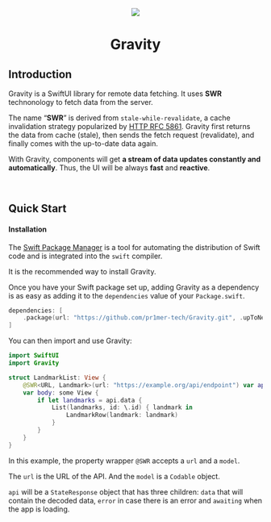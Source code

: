 <p align="center">
    <img src="https://gravity.pr1mer.tech/logo.svg" width={150} height={150} /> 
    <h1 align="center">Gravity</h1>
</p>


## Introduction

Gravity is a SwiftUI library for remote data fetching. It uses **SWR** technonology to fetch data from the server.

The name “**SWR**” is derived from `stale-while-revalidate`, a cache invalidation strategy popularized by [HTTP RFC 5861](https://tools.ietf.org/html/rfc5861).
Gravity first returns the data from cache (stale), then sends the fetch request (revalidate), and finally comes with the up-to-date data again.

With Gravity, components will get **a stream of data updates constantly and automatically**. Thus, the UI will be always **fast** and **reactive**.

<br/>

## Quick Start

#### Installation

The [Swift Package Manager](https://swift.org/package-manager/) is a tool for automating the distribution of Swift code and is integrated into the `swift` compiler.

It is the recommended way to install Gravity.

Once you have your Swift package set up, adding Gravity as a dependency is as easy as adding it to the `dependencies` value of your `Package.swift`.

```swift
dependencies: [
    .package(url: "https://github.com/pr1mer-tech/Gravity.git", .upToNextMajor(from: "0.1.0"))
]
```
You can then import and use Gravity:
```swift
import SwiftUI
import Gravity

struct LandmarkList: View {
    @SWR<URL, Landmark>(url: "https://example.org/api/endpoint") var api
    var body: some View {
        if let landmarks = api.data {
            List(landmarks, id: \.id) { landmark in
                LandmarkRow(landmark: landmark)
            }
        }
    }
}
```

In this example, the property wrapper `@SWR` accepts a `url` and a `model`.

The `url` is the URL of the API. And the `model` is a `Codable` object.

`api` will be a `StateResponse` object that has three children: `data` that will contain the decoded data, `error` in case there is an error and `awaiting` when the app is loading.
